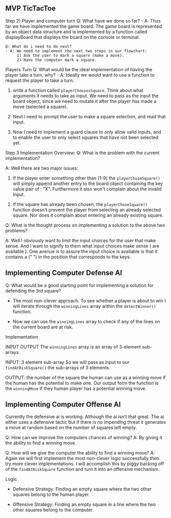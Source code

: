 ## MVP TicTacToe

Step 2) Player and computer turn
Q: What have we done so far? - A: Thus far we have implemented the game board. The game board is represented
by an object data structure and is implemented by a function called displayBoard that displays the board on the console or terminal.

    Q: What do i need to do next?
    - A: We need to implement the next two steps in our flowchart:
         1) Ask the user to mark a square (make a move).
         2) Have the computer mark a square.

Players Turn
Q: What would be the ideal implementation of having the player take a turn, why? - A: Ideally we would want to use a function to request the player to take a turn.

1. write a function called `playerChoosesSquare`. Think about what arguments it needs to take as input. We need to pass as the input the board object, since we need to mutate it after the player has made a move (selected a square).

2) Next I need to prompt the user to make a square selection, and read that input.

3) Now I need to implement a guard clause to only allow valid inputs, and to enable the user to only select squares that have not been selected yet.

Step 3 Implementation Overview:
Q: What is the problem with the current implementation?

A: Well there are two major issues:

1. If the player enter something other than (1-9) the `playerChoseSquare()` will simply append another entry to the board object containing the key value pair of <entered input>: "X". Furthermore it also won't complain about the invalid input.

2. If the square has already been chosen, the `playerChoseSquare()` function doesn't prevent the player from selecting an already selected square. Nor does it complain about entering an already existing square.

Q: What is the thought process on implementing a solution to the above two problems?

A: Well I obviously want to limit the input choices for the user that make sense. And I want to signify to them what input choices make sense ( are available ). One avenue is to assure the input choice is available is that it contains a (" ") in the position that corresponds to the keys.

## Implementing Computer Defense AI

Q: What would be a good starting point for implementing a solution for defending the 3rd square?

- The most non-clever approach. To see whether a player is about to win I will iterate through the `winningLines` array within the `detectWinner()` function.

- Now we can use the `winningLines` array to check if any of the lines on the current board are at risk.

Implementation

INPUT OUTPUT
The `winningLines` array is an array of 3-element sub-arrays.

INPUT: 3 element sub-array
So we will pass as input to our `findAtRiskSquare()` the sub-arrays of 3 elements.

OUTPUT: the number of the square the human can use as a winning move if the human has the potential to make one.
Our output form the function is the `winningMove` if they human player has a potential winning move.

## Implementing Computer Offense AI

Currently the defensive ai is working. Although the ai isn't that great. The ai either uses a defensive tactic but if there is no impending threat it generates a move at random based on the number of squares left empty.

Q: How can we improve the computers chances of winning?
A: By giving it the ability to find a winning move.

Q: How will we give the computer the ability to find a winning move?
A: Again we will first implement the most non-clever logic successfully then try more clever implementations. I will accomplish this by piggy backing off of the `findAtRiskSquare` function and turn it into an offensive mechanism.

Logic

- Defensive Strategy: Finding an empty square where the two other squares belong to the human player.

- Offensive Strategy: Finding an empty square in a line where the two other squares belong to the computer.

